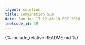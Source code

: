 ```yaml
---
layout: solution
title: Combination Sum
date: Sun Jan 17 12:43:20 PST 2016
leetcode_id: 39
---
```

{% include_relative README.md %}
